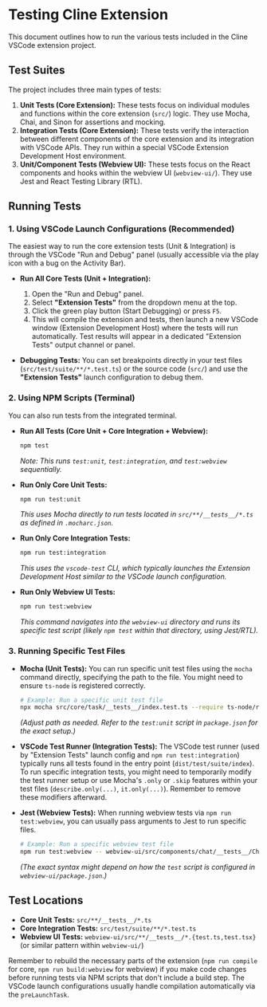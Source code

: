 # Testing Cline Extension

This document outlines how to run the various tests included in the Cline VSCode extension project.

## Test Suites

The project includes three main types of tests:

1.  **Unit Tests (Core Extension):** These tests focus on individual modules and functions within the core extension (`src/`) logic. They use Mocha, Chai, and Sinon for assertions and mocking.
2.  **Integration Tests (Core Extension):** These tests verify the interaction between different components of the core extension and its integration with VSCode APIs. They run within a special VSCode Extension Development Host environment.
3.  **Unit/Component Tests (Webview UI):** These tests focus on the React components and hooks within the webview UI (`webview-ui/`). They use Jest and React Testing Library (RTL).

## Running Tests

### 1. Using VSCode Launch Configurations (Recommended)

The easiest way to run the core extension tests (Unit & Integration) is through the VSCode "Run and Debug" panel (usually accessible via the play icon with a bug on the Activity Bar).

-   **Run All Core Tests (Unit + Integration):**
    1.  Open the "Run and Debug" panel.
    2.  Select **"Extension Tests"** from the dropdown menu at the top.
    3.  Click the green play button (Start Debugging) or press `F5`.
    4.  This will compile the extension and tests, then launch a new VSCode window (Extension Development Host) where the tests will run automatically. Test results will appear in a dedicated "Extension Tests" output channel or panel.

-   **Debugging Tests:** You can set breakpoints directly in your test files (`src/test/suite/**/*.test.ts`) or the source code (`src/`) and use the **"Extension Tests"** launch configuration to debug them.

### 2. Using NPM Scripts (Terminal)

You can also run tests from the integrated terminal.

-   **Run All Tests (Core Unit + Core Integration + Webview):**
    ```bash
    npm test
    ```
    *Note: This runs `test:unit`, `test:integration`, and `test:webview` sequentially.*

-   **Run Only Core Unit Tests:**
    ```bash
    npm run test:unit
    ```
    *This uses Mocha directly to run tests located in `src/**/__tests__/*.ts` as defined in `.mocharc.json`.*

-   **Run Only Core Integration Tests:**
    ```bash
    npm run test:integration
    ```
    *This uses the `vscode-test` CLI, which typically launches the Extension Development Host similar to the VSCode launch configuration.*

-   **Run Only Webview UI Tests:**
    ```bash
    npm run test:webview
    ```
    *This command navigates into the `webview-ui` directory and runs its specific test script (likely `npm test` within that directory, using Jest/RTL).*

### 3. Running Specific Test Files

-   **Mocha (Unit Tests):** You can run specific unit test files using the `mocha` command directly, specifying the path to the file. You might need to ensure `ts-node` is registered correctly.
    ```bash
    # Example: Run a specific unit test file
    npx mocha src/core/task/__tests__/index.test.ts --require ts-node/register
    ```
    *(Adjust path as needed. Refer to the `test:unit` script in `package.json` for the exact setup.)*

-   **VSCode Test Runner (Integration Tests):** The VSCode test runner (used by "Extension Tests" launch config and `npm run test:integration`) typically runs all tests found in the entry point (`dist/test/suite/index`). To run specific integration tests, you might need to temporarily modify the test runner setup or use Mocha's `.only` or `.skip` features within your test files (`describe.only(...)`, `it.only(...)`). Remember to remove these modifiers afterward.

-   **Jest (Webview Tests):** When running webview tests via `npm run test:webview`, you can usually pass arguments to Jest to run specific files.
    ```bash
    # Example: Run a specific webview test file
    npm run test:webview -- webview-ui/src/components/chat/__tests__/ChatView.test.tsx
    ```
    *(The exact syntax might depend on how the `test` script is configured in `webview-ui/package.json`.)*

## Test Locations

-   **Core Unit Tests:** `src/**/__tests__/*.ts`
-   **Core Integration Tests:** `src/test/suite/**/*.test.ts`
-   **Webview UI Tests:** `webview-ui/src/**/__tests__/*.{test.ts,test.tsx}` (or similar pattern within `webview-ui/`)

Remember to rebuild the necessary parts of the extension (`npm run compile` for core, `npm run build:webview` for webview) if you make code changes before running tests via NPM scripts that don't include a build step. The VSCode launch configurations usually handle compilation automatically via the `preLaunchTask`.
